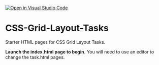 [![Open in Visual Studio Code](https://classroom.github.com/assets/open-in-vscode-718a45dd9cf7e7f842a935f5ebbe5719a5e09af4491e668f4dbf3b35d5cca122.svg)](https://classroom.github.com/online_ide?assignment_repo_id=14583454&assignment_repo_type=AssignmentRepo)
# CSS-Grid-Layout-Tasks
Starter HTML pages for CSS Grid Layout Tasks.

**Launch the index.html page to begin.**
You will need to use an editor to change the task.html pages.

